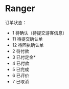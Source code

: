 # Ranger
订单状态：
+ 1 待确认（待提交游客信息）
+ 11 待提交确认单
+ 12 待回执确认单
+ 2 待付款
+ 3 已付定金*
+ 4 已付款
+ 5 已完成
+ 6 已评价
+ 7 已取消